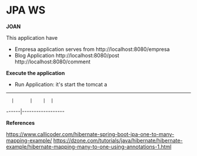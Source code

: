# **JPA WS**


**JOAN**

This application have
* Empresa application serves from 
    http://localhost:8080/empresa
* Blog Application
    http://localhost:8080/post
    http://localhost:8080/comment

**Execute the application**

- Run Application: it's start the tomcat a


-------------------------
      |      |    |  |
------|------------------



**References**

https://www.callicoder.com/hibernate-spring-boot-jpa-one-to-many-mapping-example/
https://dzone.com/tutorials/java/hibernate/hibernate-example/hibernate-mapping-many-to-one-using-annotations-1.html


